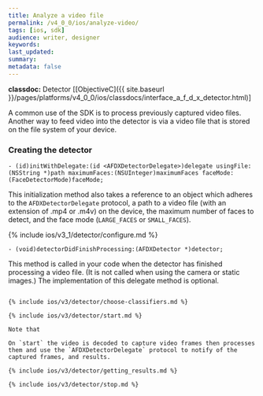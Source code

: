 ```yaml
---
title: Analyze a video file
permalink: /v4_0_0/ios/analyze-video/
tags: [ios, sdk]
audience: writer, designer
keywords:
last_updated:
summary:
metadata: false
---
```

**classdoc:** Detector [[ObjectiveC]({{ site.baseurl }}/pages/platforms/v4_0_0/ios/classdocs/interface_a_f_d_x_detector.html)]

A common use of the SDK is to process previously captured video files. Another way to feed video into the detector is via a video file that is stored on the file system of your device.

### Creating the detector

```objc
- (id)initWithDelegate:(id <AFDXDetectorDelegate>)delegate usingFile:(NSString *)path maximumFaces:(NSUInteger)maximumFaces faceMode:(FaceDetectorMode)faceMode;
```

This initialization method also takes a reference to an object which adheres to the `AFDXDetectorDelegate` protocol, a path to a video file (with an extension of .mp4 or .m4v) on the device, the maximum number of faces to detect, and the face mode (`LARGE_FACES` or `SMALL_FACES`).

{% include ios/v3_1/detector/configure.md %}


```objc
- (void)detectorDidFinishProcessing:(AFDXDetector *)detector;
```

This method is called in your code when the detector has finished processing a video file. (It is not called when using the camera or static images.) The implementation of this delegate method is optional.  

```

{% include ios/v3/detector/choose-classifiers.md %}

{% include ios/v3/detector/start.md %}

Note that

On `start` the video is decoded to capture video frames then processes them and use the `AFDXDetectorDelegate` protocol to notify of the captured frames, and results.

{% include ios/v3/detector/getting_results.md %}

{% include ios/v3/detector/stop.md %}

